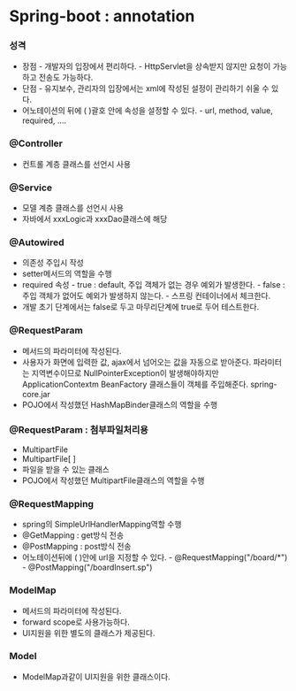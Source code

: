# Spring-boot : annotation

### 성격

* 장점 - 개발자의 입장에서 편리하다. - HttpServlet을 상속받지 않지만 요청이 가능하고 전송도 가능하다.
* 단점 - 유지보수, 관리자의 입장에서는 xml에 작성된 설정이 관리하기 쉬울 수 있다.
* 어노테이션의 뒤에 \( \)괄호 안에 속성을 설정할 수 있다. - url, method, value, required, ....

### @Controller

* 컨트롤 계층 클래스를 선언시 사용

### @Service

* 모델 계층 클래스를 선언시 사용
* 자바에서 xxxLogic과 xxxDao클래스에 해당

### @Autowired

* 의존성 주입시 작성
* setter메서드의 역할을 수행
* required 속성 - true : default, 주입 객체가 없는 경우 예외가 발생한다. - false : 주입 객체가 없어도 예외가 발생하지 않는다. - 스프링 컨테이너에서 체크한다.
* 개발 초기 단계에서는 false로 두고 마무리단계에 true로 두어 테스트한다.

### @RequestParam

* 메서드의 파라미터에 작성된다.
* 사용자가 화면에 입력한 값, ajax에서 넘어오는 값을 자동으로 받아준다. 파라미터는 지역변수이므로 NullPointerException이 발생해야하지만 ApplicationContextm BeanFactory 클래스들이 객체를 주입해준다. spring-core.jar
* POJO에서 작성했던 HashMapBinder클래스의 역할을 수행

### @RequestParam : 첨부파일처리용

* MultipartFile 
* MultipartFile\[ \]
* 파일을 받을 수 있는 클래스
* POJO에서 작성했던 MultipartFile클래스의 역할을 수행

### @RequestMapping

* spring의 SimpleUrlHandlerMapping역할 수행
* @GetMapping : get방식 전송
* @PostMapping : post방식 전송
* 어노테이션뒤에 \( \)안에 url을 지정할 수 있다. - @RequestMapping\("/board/\*"\) - @PostMapping\("/boardInsert.sp"\)

### ModelMap

* 메서드의 파라미터에 작성된다.
* forward scope로 사용가능하다.
* UI지원을 위한 별도의 클래스가 제공된다.

### Model

* ModelMap과같이 UI지원을 위한 클래스이다.


